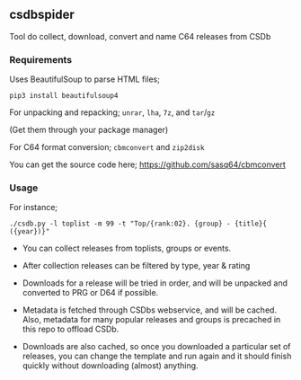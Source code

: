 ## csdbspider

Tool do collect, download, convert and name C64 releases from CSDb

### Requirements

Uses BeautifulSoup to parse HTML files;

`pip3 install beautifulsoup4`

For unpacking and repacking; `unrar`, `lha`, `7z`, and `tar`/`gz`

(Get them through your package manager)

For C64 format conversion; `cbmconvert` and `zip2disk`

You can get the source code here; https://github.com/sasq64/cbmconvert

### Usage

For instance;

`./csdb.py -l toplist -m 99 -t "Top/{rank:02}. {group} - {title}{ ({year})}"`

* You can collect releases from toplists, groups or events.

* After collection releases can be filtered by type, year & rating

* Downloads for a release will be tried in order, and will be unpacked and converted to PRG or D64 if possible.

* Metadata is fetched through CSDbs webservice, and will be cached. Also, metadata
for many popular releases and groups is precached in this repo to offload CSDb.

* Downloads are also cached, so once you downloaded a particular set of releases, you can change the template and run again and it should finish quickly without downloading (almost) anything.